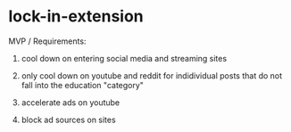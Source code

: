 # lock-in-extension

MVP / Requirements:

1. cool down on entering social media and streaming sites

2. only cool down on youtube and reddit for indidividual posts that do not fall into the education "category"

3. accelerate ads on youtube

4. block ad sources on sites

